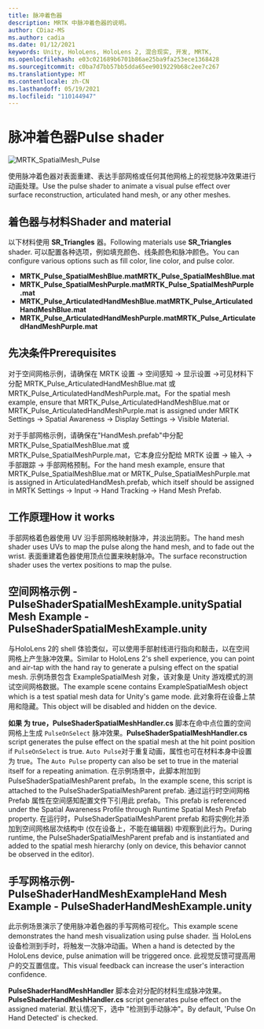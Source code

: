 ```yaml
---
title: 脉冲着色器
description: MRTK 中脉冲着色器的说明。
author: CDiaz-MS
ms.author: cadia
ms.date: 01/12/2021
keywords: Unity, HoloLens, HoloLens 2, 混合现实, 开发, MRTK,
ms.openlocfilehash: e03c021689b6701b86ae25ba9fa253ece1368428
ms.sourcegitcommit: c0ba7d7bb57bb5dda65ee9019229b68c2ee7c267
ms.translationtype: MT
ms.contentlocale: zh-CN
ms.lasthandoff: 05/19/2021
ms.locfileid: "110144947"
---
```

# <a name="pulse-shader"></a><span data-ttu-id="45d5e-104">脉冲着色器</span><span class="sxs-lookup"><span data-stu-id="45d5e-104">Pulse shader</span></span>

![MRTK_SpatialMesh_Pulse](https://user-images.githubusercontent.com/13754172/68261851-3489e200-fff6-11e9-9f6c-5574a7dd8db7.gif)

<span data-ttu-id="45d5e-106">使用脉冲着色器对表面重建、表达手部网格或任何其他网格上的视觉脉冲效果进行动画处理。</span><span class="sxs-lookup"><span data-stu-id="45d5e-106">Use the pulse shader to animate a visual pulse effect over surface reconstruction, articulated hand mesh, or any other meshes.</span></span>

## <a name="shader-and-material"></a><span data-ttu-id="45d5e-107">着色器与材料</span><span class="sxs-lookup"><span data-stu-id="45d5e-107">Shader and material</span></span>

<span data-ttu-id="45d5e-108">以下材料使用 **SR_Triangles** 器。</span><span class="sxs-lookup"><span data-stu-id="45d5e-108">Following materials use **SR_Triangles** shader.</span></span> <span data-ttu-id="45d5e-109">可以配置各种选项，例如填充颜色、线条颜色和脉冲颜色。</span><span class="sxs-lookup"><span data-stu-id="45d5e-109">You can configure various options such as fill color, line color, and pulse color.</span></span>

- <span data-ttu-id="45d5e-110">**MRTK_Pulse_SpatialMeshBlue.mat**</span><span class="sxs-lookup"><span data-stu-id="45d5e-110">**MRTK_Pulse_SpatialMeshBlue.mat**</span></span> 
- <span data-ttu-id="45d5e-111">**MRTK_Pulse_SpatialMeshPurple.mat**</span><span class="sxs-lookup"><span data-stu-id="45d5e-111">**MRTK_Pulse_SpatialMeshPurple.mat**</span></span> 
- <span data-ttu-id="45d5e-112">**MRTK_Pulse_ArticulatedHandMeshBlue.mat**</span><span class="sxs-lookup"><span data-stu-id="45d5e-112">**MRTK_Pulse_ArticulatedHandMeshBlue.mat**</span></span> 
- <span data-ttu-id="45d5e-113">**MRTK_Pulse_ArticulatedHandMeshPurple.mat**</span><span class="sxs-lookup"><span data-stu-id="45d5e-113">**MRTK_Pulse_ArticulatedHandMeshPurple.mat**</span></span> 

## <a name="prerequisites"></a><span data-ttu-id="45d5e-114">先决条件</span><span class="sxs-lookup"><span data-stu-id="45d5e-114">Prerequisites</span></span>

<span data-ttu-id="45d5e-115">对于空间网格示例，请确保在 MRTK 设置 -> 空间感知 -> 显示设置 ->可见材料下分配 MRTK_Pulse_ArticulatedHandMeshBlue.mat 或 MRTK_Pulse_ArticulatedHandMeshPurple.mat。</span><span class="sxs-lookup"><span data-stu-id="45d5e-115">For the spatial mesh example, ensure that MRTK_Pulse_ArticulatedHandMeshBlue.mat or MRTK_Pulse_ArticulatedHandMeshPurple.mat is assigned under MRTK Settings -> Spatial Awareness -> Display Settings -> Visible Material.</span></span>

<span data-ttu-id="45d5e-116">对于手部网格示例，请确保在"HandMesh.prefab"中分配 MRTK_Pulse_SpatialMeshBlue.mat 或 MRTK_Pulse_SpatialMeshPurple.mat，它本身应分配给 MRTK 设置 -> 输入 -> 手部跟踪 -> 手部网格预制。</span><span class="sxs-lookup"><span data-stu-id="45d5e-116">For the hand mesh example, ensure that MRTK_Pulse_SpatialMeshBlue.mat or MRTK_Pulse_SpatialMeshPurple.mat is assigned in ArticulatedHandMesh.prefab, which itself should be assigned in MRTK Settings -> Input -> Hand Tracking -> Hand Mesh Prefab.</span></span>

## <a name="how-it-works"></a><span data-ttu-id="45d5e-117">工作原理</span><span class="sxs-lookup"><span data-stu-id="45d5e-117">How it works</span></span>

<span data-ttu-id="45d5e-118">手部网格着色器使用 UV 沿手部网格映射脉冲，并淡出阴影。</span><span class="sxs-lookup"><span data-stu-id="45d5e-118">The hand mesh shader uses UVs to map the pulse along the hand mesh, and to fade out the wrist.</span></span> <span data-ttu-id="45d5e-119">表面重建着色器使用顶点位置来映射脉冲。</span><span class="sxs-lookup"><span data-stu-id="45d5e-119">The surface reconstruction shader uses the vertex positions to map the pulse.</span></span>

## <a name="spatial-mesh-example---pulseshaderspatialmeshexampleunity"></a><span data-ttu-id="45d5e-120">空间网格示例 - PulseShaderSpatialMeshExample.unity</span><span class="sxs-lookup"><span data-stu-id="45d5e-120">Spatial Mesh Example - PulseShaderSpatialMeshExample.unity</span></span>

<span data-ttu-id="45d5e-121">与HoloLens 2的 shell 体验类似，可以使用手部射线进行指向和敲击，以在空间网格上产生脉冲效果。</span><span class="sxs-lookup"><span data-stu-id="45d5e-121">Similar to HoloLens 2's shell experience, you can point and air-tap with the hand ray to generate a pulsing effect on the spatial mesh.</span></span> <span data-ttu-id="45d5e-122">示例场景包含 ExampleSpatialMesh 对象，该对象是 Unity 游戏模式的测试空间网格数据。</span><span class="sxs-lookup"><span data-stu-id="45d5e-122">The example scene contains ExampleSpatialMesh object which is a test spatial mesh data for Unity's game mode.</span></span> <span data-ttu-id="45d5e-123">此对象将在设备上禁用和隐藏。</span><span class="sxs-lookup"><span data-stu-id="45d5e-123">This object will be disabled and hidden on the device.</span></span>

<span data-ttu-id="45d5e-124">**如果 为 true，PulseShaderSpatialMeshHandler.cs** 脚本在命中点位置的空间网格上生成 `PulseOnSelect` 脉冲效果。</span><span class="sxs-lookup"><span data-stu-id="45d5e-124">**PulseShaderSpatialMeshHandler.cs** script generates the pulse effect on the spatial mesh at the hit point position if `PulseOnSelect` is true.</span></span> <span data-ttu-id="45d5e-125">`Auto Pulse`对于重复动画，属性也可在材料本身中设置为 true。</span><span class="sxs-lookup"><span data-stu-id="45d5e-125">The  `Auto Pulse` property can also be set to true in the material itself for a repeating animation.</span></span>  <span data-ttu-id="45d5e-126">在示例场景中，此脚本附加到 PulseShaderSpatialMeshParent prefab。</span><span class="sxs-lookup"><span data-stu-id="45d5e-126">In the example scene, this script is attached to the PulseShaderSpatialMeshParent prefab.</span></span>  <span data-ttu-id="45d5e-127">通过运行时空间网格 Prefab 属性在空间感知配置文件下引用此 prefab。</span><span class="sxs-lookup"><span data-stu-id="45d5e-127">This prefab is referenced under the Spatial Awareness Profile through Runtime Spatial Mesh Prefab property.</span></span> <span data-ttu-id="45d5e-128">在运行时，PulseShaderSpatialMeshParent prefab 和将实例化并添加到空间网格层次结构中 (仅在设备上，不能在编辑器) 中观察到此行为。</span><span class="sxs-lookup"><span data-stu-id="45d5e-128">During runtime, the PulseShaderSpatialMeshParent prefab and is instantiated and added to the spatial mesh hierarchy (only on device, this behavior cannot be observed in the editor).</span></span>

## <a name="hand-mesh-example---pulseshaderhandmeshexampleunity"></a><span data-ttu-id="45d5e-129">手写网格示例-PulseShaderHandMeshExample</span><span class="sxs-lookup"><span data-stu-id="45d5e-129">Hand Mesh Example - PulseShaderHandMeshExample.unity</span></span>

<span data-ttu-id="45d5e-130">此示例场景演示了使用脉冲着色器的手写网格可视化。</span><span class="sxs-lookup"><span data-stu-id="45d5e-130">This example scene demonstrates the hand mesh visualization using pulse shader.</span></span> <span data-ttu-id="45d5e-131">当 HoloLens 设备检测到手时，将触发一次脉冲动画。</span><span class="sxs-lookup"><span data-stu-id="45d5e-131">When a hand is detected by the HoloLens device, pulse animation will be triggered once.</span></span> <span data-ttu-id="45d5e-132">此视觉反馈可提高用户的交互置信度。</span><span class="sxs-lookup"><span data-stu-id="45d5e-132">This visual feedback can increase the user's interaction confidence.</span></span> 

<span data-ttu-id="45d5e-133">**PulseShaderHandMeshHandler** 脚本会对分配的材料生成脉冲效果。</span><span class="sxs-lookup"><span data-stu-id="45d5e-133">**PulseShaderHandMeshHandler.cs** script generates pulse effect on the assigned material.</span></span> <span data-ttu-id="45d5e-134">默认情况下，选中 "检测到手动脉冲"。</span><span class="sxs-lookup"><span data-stu-id="45d5e-134">By default, 'Pulse On Hand Detected' is checked.</span></span>
